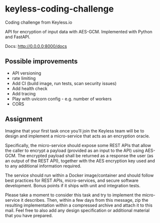 # keyless-coding-challenge
Coding challenge from Keyless.io

API for encryption of input data with AES-GCM. Implemented with Python and FastAPI.

Docs: http://0.0.0.0:8000/docs

## Possible improvements
- API versioning
- rate limiting
- Add CI (build image, run tests, scan security issues)
- Add health check
- Add tracing
- Play with uvicorn config - e.g. number of workers
- CORS

## Assignment
Imagine that your first task once you’ll join the Keyless team will be to 
design and implement a micro-service that acts as an encryption oracle.

Specifically, the micro-service should expose some REST APIs that allow 
the caller to encrypt a payload (provided as an input to the API) using AES-GCM.
The encrypted payload shall be returned as a response the user (as an output 
of the REST API), together with the AES encryption key used and to any 
additional information required.

The service should run within a Docker image/container and should follow best 
practices for REST APIs, micro-services, and secure software development. Bonus 
points if it ships with unit and integration tests.

Please take a moment to consider this task and try to implement 
the micro-service it describes. Then, within a few days from this message, 
zip the resulting implementation within a compressed archive and attach it 
to this mail. Feel free to also add any design specification or additional 
material that you have prepared.

